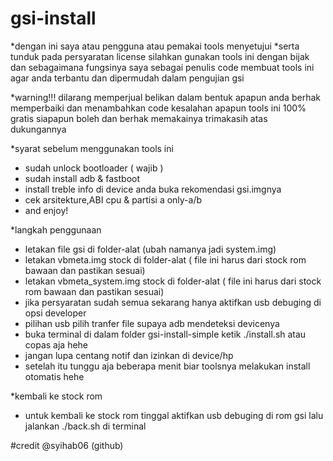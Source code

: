 # gsi-install
*dengan ini saya atau pengguna atau pemakai tools menyetujui
*serta tunduk pada persyaratan license 
silahkan gunakan tools ini dengan bijak dan sebagaimana fungsinya
saya sebagai penulis code membuat tools ini agar anda terbantu dan dipermudah dalam pengujian gsi

*warning!!!
dilarang memperjual belikan dalam bentuk apapun
anda berhak memperbaiki dan menambahkan code kesalahan apapun
tools ini 100% gratis siapapun boleh dan berhak memakainya
trimakasih atas dukungannya

*syarat sebelum menggunakan tools ini
- sudah unlock bootloader ( wajib )
- sudah install adb & fastboot
- install treble info di device anda buka rekomendasi gsi.imgnya
- cek arsitekture,ABI cpu & partisi a only-a/b
- and enjoy!


*langkah penggunaan
- letakan file gsi di folder-alat (ubah namanya jadi system.img)
- letakan vbmeta.img stock di folder-alat ( file ini harus dari stock rom bawaan dan pastikan sesuai)
- letakan vbmeta_system.img stock di folder-alat ( file ini harus dari stock rom bawaan dan pastikan sesuai)
- jika persyaratan sudah semua sekarang hanya aktifkan usb debuging di opsi developer
- pilihan usb pilih tranfer file supaya adb mendeteksi devicenya
- buka terminal di dalam folder gsi-install-simple ketik ./install.sh atau copas aja hehe
- jangan lupa centang notif dan izinkan di device/hp
- setelah itu tunggu aja beberapa menit biar toolsnya melakukan install otomatis hehe

*kembali ke stock rom
- untuk kembali ke stock rom tinggal aktifkan usb debuging di rom gsi lalu jalankan ./back.sh di terminal





#credit
@syihab06 (github)
